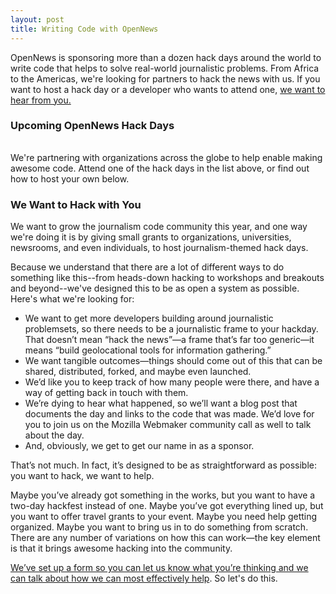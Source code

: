 ```yaml
---
layout: post
title: Writing Code with OpenNews
---
```


<p class="bodybig">OpenNews is sponsoring more than a dozen hack days around the world to write code that helps to solve real-world journalistic problems. From Africa to the Americas, we're looking for partners to hack the news with us. If you want to host a hack day or a developer who wants to attend one, <a href="https://donate.mozilla.org/page/s/knight-mozilla-news-hack-day">we want to hear from you.</a></p>

<div id="hackcalbox">
    <h3>Upcoming OpenNews Hack Days</h3>
    <table id="hackcal">
    </table>
    </div>
We're partnering with organizations across the globe to help enable making awesome code. Attend one of the hack days in the list above, or find out how to host your own below.

<h3>We Want to Hack with You</h3>
We want to grow the journalism code community this year, and one way we're doing it is by giving small grants to organizations, universities, newsrooms, and even individuals, to host journalism-themed hack days.

Because we understand that there are a lot of different ways to do something like this--from heads-down hacking to workshops and breakouts and beyond--we've designed this to be as open a system as possible. Here's what we're looking for:
    
* We want to get more developers building around journalistic problemsets, so there needs to be a journalistic frame to your hackday. That doesn’t mean “hack the news”—a frame that’s far too generic—it means “build geolocational tools for information gathering.”
* We want tangible outcomes—things should come out of this that can be shared, distributed, forked, and maybe even launched.
* We’d like you to keep track of how many people were there, and have a way of getting back in touch with them.
* We’re dying to hear what happened, so we’ll want a blog post that documents the day and links to the code that was made. We’d love for you to join us on the Mozilla Webmaker community call as well to talk about the day.
* And, obviously, we get to get our name in as a sponsor.

That’s not much. In fact, it’s designed to be as straightforward as possible: you want to hack, we want to help.

Maybe you’ve already got something in the works, but you want to have a two-day hackfest instead of one. Maybe you’ve got everything lined up, but you want to offer travel grants to your event. Maybe you need help getting organized. Maybe you want to bring us in to do something from scratch. There are any number of variations on how this can work—the key element is that it brings awesome hacking into the community.

<a href="https://donate.mozilla.org/page/s/knight-mozilla-news-hack-day">We’ve set up a form so you can let us know what you’re thinking and we can talk about how we can most effectively help</a>. So let's do this. 


<script type="text/javascript" src="media/js/tabletop.js"></script>

<script type="text/javascript">

$(document).ready(function () { 
$('#nav li a.hackdays').addClass('active');

});


</script>

<script type="text/javascript">
    
      window.onload = function() { init() };

      var public_spreadshseet_url = 'https://docs.google.com/spreadsheet/pub?key=0Anp-zgGKPxl7dFRBeHFiN2RIRmtablN1aFpwM05hM1E&output=html';

      $(document).ready( function() {
        Tabletop.init( { key: public_spreadshseet_url,
                         callback: showInfo,
                         debug: true } )
      });
      
        
      function showInfo() {        
        
        $.each( Tabletop.sheets("Sheet1").all(), function(i, hackday) {
          var hack_li = $('<tr><td class="date">' + hackday.date + '</td><td class="event"><a href="' + hackday.website +'">' + hackday.title + '</a></td><td class="location">' + hackday.location + '</td></tr>')
          hack_li.appendTo("#hackcal");
          
       if (hackday.status != 'happening') {
            hack_li.addClass('hide');
            };
 		});
 		 		
 		         
      };
      
</script>